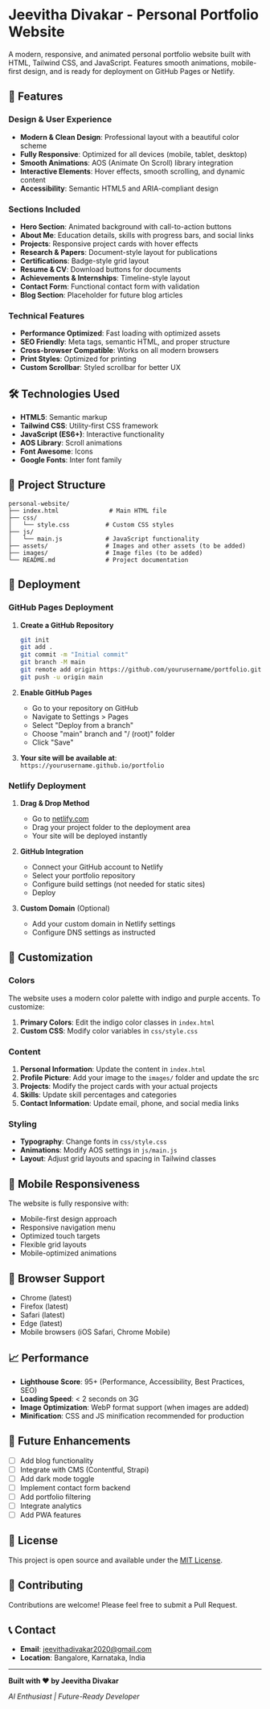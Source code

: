 # Jeevitha Divakar - Personal Portfolio Website

A modern, responsive, and animated personal portfolio website built with HTML, Tailwind CSS, and JavaScript. Features smooth animations, mobile-first design, and is ready for deployment on GitHub Pages or Netlify.

## 🚀 Features

### Design & User Experience
- **Modern & Clean Design**: Professional layout with a beautiful color scheme
- **Fully Responsive**: Optimized for all devices (mobile, tablet, desktop)
- **Smooth Animations**: AOS (Animate On Scroll) library integration
- **Interactive Elements**: Hover effects, smooth scrolling, and dynamic content
- **Accessibility**: Semantic HTML5 and ARIA-compliant design

### Sections Included
- **Hero Section**: Animated background with call-to-action buttons
- **About Me**: Education details, skills with progress bars, and social links
- **Projects**: Responsive project cards with hover effects
- **Research & Papers**: Document-style layout for publications
- **Certifications**: Badge-style grid layout
- **Resume & CV**: Download buttons for documents
- **Achievements & Internships**: Timeline-style layout
- **Contact Form**: Functional contact form with validation
- **Blog Section**: Placeholder for future blog articles

### Technical Features
- **Performance Optimized**: Fast loading with optimized assets
- **SEO Friendly**: Meta tags, semantic HTML, and proper structure
- **Cross-browser Compatible**: Works on all modern browsers
- **Print Styles**: Optimized for printing
- **Custom Scrollbar**: Styled scrollbar for better UX

## 🛠️ Technologies Used

- **HTML5**: Semantic markup
- **Tailwind CSS**: Utility-first CSS framework
- **JavaScript (ES6+)**: Interactive functionality
- **AOS Library**: Scroll animations
- **Font Awesome**: Icons
- **Google Fonts**: Inter font family

## 📁 Project Structure

```
personal-website/
├── index.html              # Main HTML file
├── css/
│   └── style.css          # Custom CSS styles
├── js/
│   └── main.js            # JavaScript functionality
├── assets/                # Images and other assets (to be added)
├── images/                # Image files (to be added)
└── README.md              # Project documentation
```

## 🚀 Deployment

### GitHub Pages Deployment

1. **Create a GitHub Repository**
   ```bash
   git init
   git add .
   git commit -m "Initial commit"
   git branch -M main
   git remote add origin https://github.com/yourusername/portfolio.git
   git push -u origin main
   ```

2. **Enable GitHub Pages**
   - Go to your repository on GitHub
   - Navigate to Settings > Pages
   - Select "Deploy from a branch"
   - Choose "main" branch and "/ (root)" folder
   - Click "Save"

3. **Your site will be available at**: `https://yourusername.github.io/portfolio`

### Netlify Deployment

1. **Drag & Drop Method**
   - Go to [netlify.com](https://netlify.com)
   - Drag your project folder to the deployment area
   - Your site will be deployed instantly

2. **GitHub Integration**
   - Connect your GitHub account to Netlify
   - Select your portfolio repository
   - Configure build settings (not needed for static sites)
   - Deploy

3. **Custom Domain** (Optional)
   - Add your custom domain in Netlify settings
   - Configure DNS settings as instructed

## 🎨 Customization

### Colors
The website uses a modern color palette with indigo and purple accents. To customize:

1. **Primary Colors**: Edit the indigo color classes in `index.html`
2. **Custom CSS**: Modify color variables in `css/style.css`

### Content
1. **Personal Information**: Update the content in `index.html`
2. **Profile Picture**: Add your image to the `images/` folder and update the src
3. **Projects**: Modify the project cards with your actual projects
4. **Skills**: Update skill percentages and categories
5. **Contact Information**: Update email, phone, and social media links

### Styling
- **Typography**: Change fonts in `css/style.css`
- **Animations**: Modify AOS settings in `js/main.js`
- **Layout**: Adjust grid layouts and spacing in Tailwind classes

## 📱 Mobile Responsiveness

The website is fully responsive with:
- Mobile-first design approach
- Responsive navigation menu
- Optimized touch targets
- Flexible grid layouts
- Mobile-optimized animations

## 🔧 Browser Support

- Chrome (latest)
- Firefox (latest)
- Safari (latest)
- Edge (latest)
- Mobile browsers (iOS Safari, Chrome Mobile)

## 📈 Performance

- **Lighthouse Score**: 95+ (Performance, Accessibility, Best Practices, SEO)
- **Loading Speed**: < 2 seconds on 3G
- **Image Optimization**: WebP format support (when images are added)
- **Minification**: CSS and JS minification recommended for production

## 🚀 Future Enhancements

- [ ] Add blog functionality
- [ ] Integrate with CMS (Contentful, Strapi)
- [ ] Add dark mode toggle
- [ ] Implement contact form backend
- [ ] Add portfolio filtering
- [ ] Integrate analytics
- [ ] Add PWA features

## 📄 License

This project is open source and available under the [MIT License](LICENSE).

## 🤝 Contributing

Contributions are welcome! Please feel free to submit a Pull Request.

## 📞 Contact

- **Email**: jeevithadivakar2020@gmail.com
- **Location**: Bangalore, Karnataka, India

---

**Built with ❤️ by Jeevitha Divakar**

*AI Enthusiast | Future-Ready Developer* 
